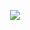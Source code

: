 <div align="center">

  <!-- <img width="60%" src=""> -->
  <!-- <br><br> -->
  <!-- <p><strong></strong></p> -->
  <a href="https://discord.gg/UWZrZHM7WN"><img src="https://discord.com/api/guilds/1026204658378739723/embed.png?style=banner2"></a>

</div>

